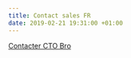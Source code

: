 ```yaml
---
title: Contact sales FR
date: 2019-02-21 19:31:00 +01:00
---
```


<div class="btn-cta"><a href="contact-fr">Contacter CTO Bro</a></div>